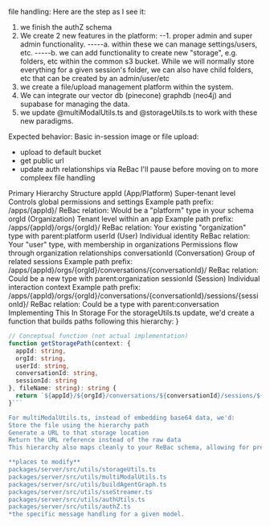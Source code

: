 file handling:
Here are the step as I see it:
1. we finish the authZ schema
2. We create 2 new features in the platform:
--1. proper admin and super admin functionality.
-----a. within these we can manage settings/users, etc.
-----b. we can add functionality to create new "storage", e.g. folders, etc within the common s3 bucket.  While we will normally store everything for a given session's folder, we can also have child folders, etc that can be created by an admin/user/etc 
2. we create a file/upload management platform within the system.  
3. We can integrate our vector db (pinecone) graphdb (neo4j) and supabase for managing the data.
4. we update @multiModalUtils.ts and @storageUtils.ts to work with these new paradigms.

Expected behavior:
Basic in-session image or file upload:
 - upload to default bucket
- get public url
- update auth relationships via ReBac
I'll pause before moving on to more compleex file handling

Primary Hierarchy Structure
appId (App/Platform)
Super-tenant level
Controls global permissions and settings
Example path prefix: /apps/{appId}/
ReBac relation: Would be a "platform" type in your schema
orgId (Organization)
Tenant level within an app
Example path prefix: /apps/{appId}/orgs/{orgId}/
ReBac relation: Your existing "organization" type with parent:platform
userId (User)
Individual identity
ReBac relation: Your "user" type, with membership in organizations
Permissions flow through organization relationships
conversationId (Conversation)
Group of related sessions
Example path prefix: /apps/{appId}/orgs/{orgId}/conversations/{conversationId}/
ReBac relation: Could be a new type with parent:organization
sessionId (Session)
Individual interaction context
Example path prefix: /apps/{appId}/orgs/{orgId}/conversations/{conversationId}/sessions/{sessionId}/
ReBac relation: Could be a type with parent:conversation
Implementing This In Storage
For the storageUtils.ts update, we'd create a function that builds paths following this hierarchy:
}
```typescript
// Conceptual function (not actual implementation)
function getStoragePath(context: {
  appId: string,
  orgId: string,
  userId: string,
  conversationId: string,
  sessionId: string
}, fileName: string): string {
  return `${appId}/${orgId}/conversations/${conversationId}/sessions/${sessionId}/${fileName}`;
}```

For multiModalUtils.ts, instead of embedding base64 data, we'd:
Store the file using the hierarchy path
Generate a URL to that storage location
Return the URL reference instead of the raw data
This hierarchy also maps cleanly to your ReBac schema, allowing for precise access controls based on the natural structure of your application.

**places to modify**
packages/server/src/utils/storageUtils.ts
packages/server/src/utils/multiModalUtils.ts
packages/server/src/utils/buildAgentGraph.ts
packages/server/src/utils/sseStreamer.ts
packages/server/src/utils/authUtils.ts
packages/server/src/utils/authZ.ts
*the specific message handling for a given model.

